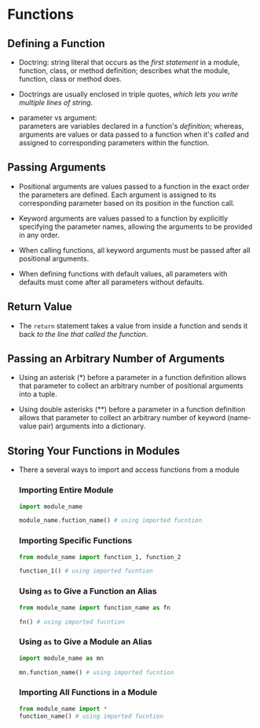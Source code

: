 # Functions

## Defining a Function

- Doctring: string literal that occurs as the _first statement_ in a module, function, class, or method definition; describes what the module, function, class or method does.

- Doctrings are usually enclosed in triple quotes, _which lets you write multiple lines of string_.

- parameter vs argument:\
   parameters are variables declared in a function's _definition_; whereas, arguments are values or data passed to a function when it's _called_ and assigned to corresponding parameters within the function.

## Passing Arguments

- Positional arguments are values passed to a function in the exact order the parameters are defined. Each argument is assigned to its corresponding parameter based on its position in the function call.

- Keyword arguments are values passed to a function by explicitly specifying the parameter names, allowing the arguments to be provided in any order.

- When calling functions, all keyword arguments must be passed after all positional arguments.

- When defining functions with default values, all parameters with defaults must come after all parameters without defaults.

## Return Value

- The `return` statement takes a value from inside a function and sends it back _to the line that called the function_.

## Passing an Arbitrary Number of Arguments

- Using an asterisk (\*) before a parameter in a function definition allows that parameter to collect an arbitrary number of positional arguments into a tuple.

- Using double asterisks (\*\*) before a parameter in a function definition allows that parameter to collect an arbitrary number of keyword (name-value pair) arguments into a dictionary.

## Storing Your Functions in Modules

- There a several ways to import and access functions from a module

  ### Importing Entire Module

  ```python
  import module_name

  module_name.fuction_name() # using imported fucntion
  ```

  ### Importing Specific Functions

  ```python
  from module_name import function_1, function_2

  function_1() # using imported fucntion
  ```

  ### Using `as` to Give a Function an Alias

  ```python
  from module_name import function_name as fn

  fn() # using imported fucntion
  ```

  ### Using `as` to Give a Module an Alias

  ```python
  import module_name as mn

  mn.function_name() # using imported fucntion
  ```

  ### Importing All Functions in a Module

  ```python
  from module_name import *
  function_name() # using imported fucntion
  ```
